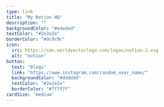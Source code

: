 ```yaml
---
type: link
title: "My Notion HQ"
description: ""
backgroundColor: "#ededed"
textColor: "#2e2e2e"
borderColor: "#9c9c9c"
icon:
  src: https://cdn.worldvectorlogo.com/logos/notion-2.svg
  alt: "notion"
button: 
  text: "Blogs"
  link: "https://www.instagram.com/random_user_name/"
  backgroundColor: "#dddddd"
  textColor: "#2e2e2e"
  borderColor: "#7f7f7f"
cardSize: 'medium'
---
```

